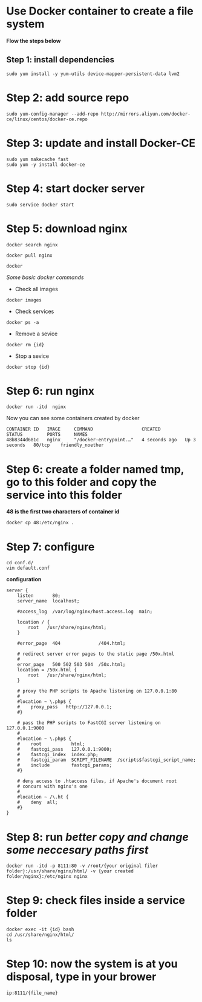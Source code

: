 # Use Docker container to create a file system

**Flow the steps below**

## Step 1: install dependencies
```
sudo yum install -y yum-utils device-mapper-persistent-data lvm2
```

# Step 2: add source repo
```
sudo yum-config-manager --add-repo http://mirrors.aliyun.com/docker-ce/linux/centos/docker-ce.repo
```

# Step 3: update and install Docker-CE
```
sudo yum makecache fast
sudo yum -y install docker-ce
```

# Step 4: start docker server
```
sudo service docker start
```

# Step 5: download nginx
```
docker search nginx 
```

```
docker pull nginx
```

```
docker 
```

*Some basic docker commands*

- Check all images
```
docker images
```

- Check services
```
docker ps -a
```

- Remove a sevice
```
docker rm {id}
```

- Stop a sevice
```
docker stop {id}
```

# Step 6: run nginx
```
docker run -itd  nginx
```

Now you can see some containers created by docker
```
CONTAINER ID   IMAGE     COMMAND                  CREATED         STATUS         PORTS     NAMES
48b8344d681c   nginx     "/docker-entrypoint.…"   4 seconds ago   Up 3 seconds   80/tcp    friendly_noether
```

# Step 6: create a folder named tmp, go to this folder and copy the service into this folder
**48 is the first two characters of container id**
```
docker cp 48:/etc/nginx .
```

# Step 7: configure
```
cd conf.d/
vim default.conf
```

**configuration**
```
server {
    listen       80;
    server_name  localhost;

    #access_log  /var/log/nginx/host.access.log  main;

    location / {
        root   /usr/share/nginx/html;
    }

    #error_page  404              /404.html;

    # redirect server error pages to the static page /50x.html
    #
    error_page   500 502 503 504  /50x.html;
    location = /50x.html {
        root   /usr/share/nginx/html;
    }

    # proxy the PHP scripts to Apache listening on 127.0.0.1:80
    #
    #location ~ \.php$ {
    #    proxy_pass   http://127.0.0.1;
    #}

    # pass the PHP scripts to FastCGI server listening on 127.0.0.1:9000
    #
    #location ~ \.php$ {
    #    root           html;
    #    fastcgi_pass   127.0.0.1:9000;
    #    fastcgi_index  index.php;
    #    fastcgi_param  SCRIPT_FILENAME  /scripts$fastcgi_script_name;
    #    include        fastcgi_params;
    #}

    # deny access to .htaccess files, if Apache's document root
    # concurs with nginx's one
    #
    #location ~ /\.ht {
    #    deny  all;
    #}
}
```

# Step 8: run *better copy and change some neccesary paths first*
```
docker run -itd -p 8111:80 -v /root/{your original filer folder}:/usr/share/nginx/html/ -v {your created folder/nginx}:/etc/nginx nginx
```

# Step 9: check files inside a service folder 
```
docker exec -it {id} bash
cd /usr/share/nginx/html/
ls
```

# Step 10: now the system is at you disposal, type in your brower
```
ip:8111/{file_name}
```

